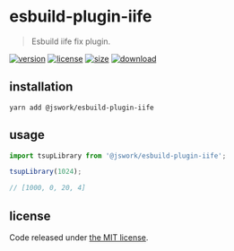# esbuild-plugin-iife
> Esbuild iife fix plugin.

[![version][version-image]][version-url]
[![license][license-image]][license-url]
[![size][size-image]][size-url]
[![download][download-image]][download-url]

## installation
```shell
yarn add @jswork/esbuild-plugin-iife
```

## usage
```js
import tsupLibrary from '@jswork/esbuild-plugin-iife';

tsupLibrary(1024);

// [1000, 0, 20, 4]
```

## license
Code released under [the MIT license](https://github.com/afeiship/esbuild-plugin-iife-sync-version/blob/master/LICENSE.txt).

[version-image]: https://img.shields.io/npm/v/@jswork/esbuild-plugin-iife-sync-version
[version-url]: https://npmjs.org/package/@jswork/esbuild-plugin-iife-sync-version

[license-image]: https://img.shields.io/npm/l/@jswork/esbuild-plugin-iife-sync-version
[license-url]: https://github.com/afeiship/esbuild-plugin-iife-sync-version/blob/master/LICENSE.txt

[size-image]: https://img.shields.io/bundlephobia/minzip/@jswork/esbuild-plugin-iife-sync-version
[size-url]: https://github.com/afeiship/esbuild-plugin-iife-sync-version/blob/master/dist/esbuild-plugin-iife-sync-version.min.js

[download-image]: https://img.shields.io/npm/dm/@jswork/esbuild-plugin-iife-sync-version
[download-url]: https://www.npmjs.com/package/@jswork/esbuild-plugin-iife-sync-version
